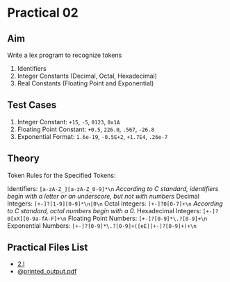 # Practical 02

## Aim

Write a lex program to recognize tokens

1. Identifiers
2. Integer Constants (Decimal, Octal, Hexadecimal)
3. Real Constants (Floating Point and Exponential)

## Test Cases

1. Integer Constant: `+15`, `-5`, `0123`, `0x1A`
2. Floating Point Constant: `+0.5`, `226.0`, `.567`, `-26.8`
3. Exponential Format: `1.6e-19`, `-0.5E+2`, `+1.7E4`, `.26e-7`

## Theory

Token Rules for the Specified Tokens:

Identifiers: `[a-zA-Z_][a-zA-Z_0-9]*\n` _According to C standard, identifiers begin with a letter or an underscore, but not with numbers_
Decimal Integers: `[+-]?[1-9][0-9]*\n|0\n`
Octal Integers: `[+-]?0[0-7]+\n` _According to C standard, octal numbers begin with a 0._
Hexadecimal Integers: `[+-]?0[xX][0-9a-fA-F]+\n`
Floating Point Numbers: `[+-]?[0-9]*\.?[0-9]+\n`
Exponential Numbers: `[+-]?[0-9]*\.?[0-9]+([eE][+-]?[0-9]+)+\n`

## Practical Files List

- [2.l](./2.l)
- @[printed_output.pdf](./printed_output.pdf)
